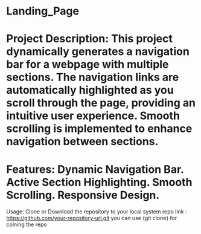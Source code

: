 # Landing_Page
Project Description:
This project dynamically generates a navigation bar for a webpage with multiple sections. The navigation links are automatically highlighted as you scroll through the page, providing an intuitive user experience. Smooth scrolling is implemented to enhance navigation between sections.
================================================================
Features:
Dynamic Navigation Bar.
Active Section Highlighting.
Smooth Scrolling.
Responsive Design.
================================================================
Usage:
Clone or Download the repository to your local system
repo link : https://github.com/your-repository-url.git
you can use {git clone} for colning the repo 
